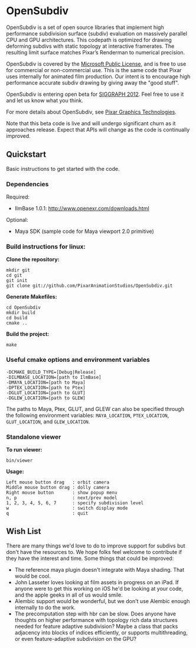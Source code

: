# OpenSubdiv

OpenSubdiv is a set of open source libraries that implement high performance subdivision surface (subdiv) evaluation on massively parallel CPU and GPU architectures. This codepath is optimized for drawing deforming subdivs with static topology at interactive framerates. The resulting limit surface matches Pixar’s Renderman to numerical precision.

OpenSubdiv is covered by the [Microsoft Public License](http://www.microsoft.com/en-us/openness/licenses.aspx#MPL), and is free to use for commercial or non-commercial use. This is the same code that Pixar uses internally for animated film production. Our intent is to encourage high performance accurate subdiv drawing by giving away the "good stuff".

OpenSubdiv is entering open beta for [SIGGRAPH 2012](http://s2012.siggraph.org/). Feel free to use it and let us know what you think.

For more details about OpenSubdiv, see [Pixar Graphics Technologies](http://graphics.pixar.com).

Note that this beta code is live and will undergo significant churn as it approaches release. Expect that APIs will change as the code is continually improved.


## Quickstart

Basic instructions to get started with the code.

### Dependencies

Required:
* IlmBase 1.0.1: http://www.openexr.com/downloads.html

Optional:
* Maya SDK (sample code for Maya viewport 2.0 primitive)

### Build instructions for linux:

__Clone the repository:__

````
mkdir git
cd git
git init
git clone git://github.com/PixarAnimationStudios/OpenSubdiv.git
````

__Generate Makefiles:__

````
cd OpenSubdiv
mkdir build
cd build
cmake ..
````

__Build the project:__

````
make
````

### Useful cmake options and environment variables

````
-DCMAKE_BUILD_TYPE=[Debug|Release]
-DILMBASE_LOCATION=[path to IlmBase]
-DMAYA_LOCATION=[path to Maya]
-DPTEX_LOCATION=[path to Ptex]
-DGLUT_LOCATION=[path to GLUT]
-DGLEW_LOCATION=[path to GLEW]
````

The paths to Maya, Ptex, GLUT, and GLEW can also be specified through the
following environment variables: `MAYA_LOCATION`, `PTEX_LOCATION`, `GLUT_LOCATION`,
and `GLEW_LOCATION`.

### Standalone viewer

__To run viewer:__

````
bin/viewer
````

__Usage:__

````
Left mouse button drag   : orbit camera
Middle mouse button drag : dolly camera
Right mouse button       : show popup menu
n, p                     : next/prev model
1, 2, 3, 4, 5, 6, 7      : specify subdivision level
w                        : switch display mode
q                        : quit
````

## Wish List

There are many things we'd love to do to improve support for subdivs but don't have the resources to. We hope folks feel welcome to contribute if they have the interest and time. Some things that could be improved:

  * The reference maya plugin doesn't integrate with Maya shading.  That would be cool.
  * John Lasseter loves looking at film assets in progress on an iPad. If anyone were to get this working on iOS he'd be looking at your code, and the apple geeks in all of us would smile.
  * Alembic support would be wonderful, but we don't use Alembic enough internally to do the work.
  * The precomputation step with hbr can be slow. Does anyone have thoughts on higher performance with topology rich data structures needed for feature adaptive subdivision? Maybe a class that packs adjacency into blocks of indices efficiently, or supports multithreading, or even feature-adaptive subdivision on the GPU?